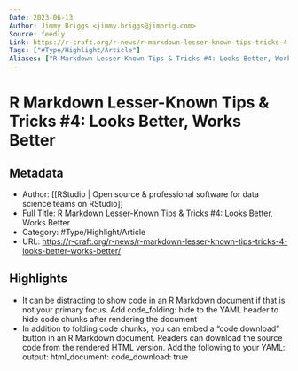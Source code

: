 ```yaml
---
Date: 2023-06-13
Author: Jimmy Briggs <jimmy.briggs@jimbrig.com>
Source: feedly
Link: https://r-craft.org/r-news/r-markdown-lesser-known-tips-tricks-4-looks-better-works-better/
Tags: ["#Type/Highlight/Article"]
Aliases: ["R Markdown Lesser-Known Tips & Tricks #4: Looks Better, Works Better", "R Markdown Lesser-Known Tips & Tricks #4: Looks Better, Works Better"]
---
```

# R Markdown Lesser-Known Tips & Tricks #4: Looks Better, Works Better

## Metadata
- Author: [[RStudio | Open source & professional software for data science teams on RStudio]]
- Full Title: R Markdown Lesser-Known Tips & Tricks #4: Looks Better, Works Better
- Category: #Type/Highlight/Article
- URL: https://r-craft.org/r-news/r-markdown-lesser-known-tips-tricks-4-looks-better-works-better/

## Highlights
- It can be distracting to show code in an R Markdown document if that is not your primary focus. Add code_folding: hide to the YAML header to hide code chunks after rendering the document
- In addition to folding code chunks, you can embed a “code download” button in an R Markdown document. Readers can download the source code from the rendered HTML version.
  Add the following to your YAML:
  output:
  html_document:
  code_download: true
